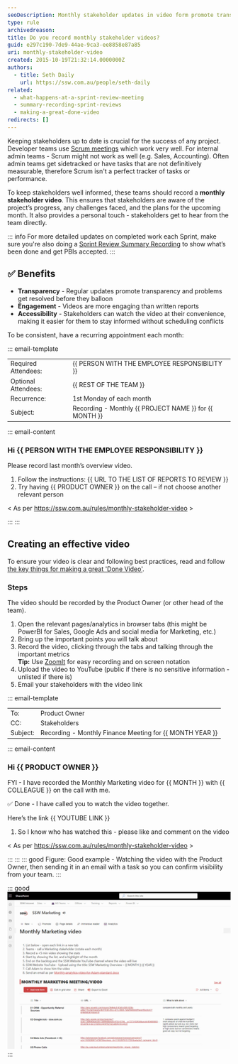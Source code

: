 ```yaml
---
seoDescription: Monthly stakeholder updates in video form promote transparency and engagement while providing stakeholders with accessible insights into project progress.
type: rule
archivedreason:
title: Do you record monthly stakeholder videos?
guid: e297c190-7de9-44ae-9ca3-ee8858e87a85
uri: monthly-stakeholder-video
created: 2015-10-19T21:32:14.0000000Z
authors:
  - title: Seth Daily
    url: https://ssw.com.au/people/seth-daily
related:
  - what-happens-at-a-sprint-review-meeting
  - summary-recording-sprint-reviews
  - making-a-great-done-video
redirects: []
---
```


Keeping stakeholders up to date is crucial for the success of any project. Developer teams use [Scrum meetings](/scrum-master-do-you-schedule-the-3-meetings) which work very well. For internal admin teams - Scrum might not work as well (e.g. Sales, Accounting). Often admin teams get sidetracked or have tasks that are not definitively measurable, therefore Scrum isn't a perfect tracker of tasks or performance.

To keep stakeholders well informed, these teams should record a **monthly stakeholder video**. This ensures that stakeholders are aware of the project’s progress, any challenges faced, and the plans for the upcoming month. It also provides a personal touch - stakeholders get to hear from the team directly.

<!--endintro-->

::: info
For more detailed updates on completed work each Sprint, make sure you're also doing a [Sprint Review Summary Recording](/summary-recording-sprint-reviews) to show what’s been done and get PBIs accepted.
:::

## ✅ Benefits

* **Transparency** - Regular updates promote transparency and problems get resolved before they balloon
* **Engagement** - Videos are more engaging than written reports
* **Accessibility** -  Stakeholders can watch the video at their convenience, making it easier for them to stay informed without scheduling conflicts

To be consistent, have a recurring appointment each month:

::: email-template

| | |
| -------- | --- |
| Required Attendees: | {{ PERSON WITH THE EMPLOYEE RESPONSIBILITY }} |
| Optional Attendees: | {{ REST OF THE TEAM }} |
| Recurrence: | 1st Monday of each month |
| Subject: | Recording - Monthly {{ PROJECT NAME }} for {{ MONTH }} |

::: email-content

### Hi {{ PERSON WITH THE EMPLOYEE RESPONSIBILITY }}

Please record last month’s overview video.

1. Follow the instructions: {{ URL TO THE LIST OF REPORTS TO REVIEW }}
2. Try having {{ PRODUCT OWNER }} on the call – if not choose another relevant person

\< As per <https://ssw.com.au/rules/monthly-stakeholder-video> \>

:::
:::

## Creating an effective video

To ensure your video is clear and following best practices, read and follow [the key things for making a great 'Done Video'](/making-a-great-done-video/).

### Steps

The video should be recorded by the Product Owner (or other head of the team).

1. Open the relevant pages/analytics in browser tabs (this might be PowerBI for Sales, Google Ads and social media for Marketing, etc.)
2. Bring up the important points you will talk about
3. Record the video, clicking through the tabs and talking through the important metrics\
   **Tip:** Use [ZoomIt](https://learn.microsoft.com/en-us/sysinternals/downloads/zoomit?WT.mc_id=DOP-MVP-33518) for easy recording and on screen notation
4. Upload the video to YouTube (public if there is no sensitive information - unlisted if there is)
5. Email your stakeholders with the video link

::: email-template

| | |
| -------- | --- |
| To: | Product Owner |
| CC: | Stakeholders |
| Subject: | Recording - Monthly Finance Meeting for {{ MONTH YEAR }} |

::: email-content

### Hi {{ PRODUCT OWNER }}

FYI - I have recorded the Monthly Marketing video for {{ MONTH }} with {{ COLLEAGUE }} on the call with me.

✅ Done - I have called you to watch the video together.

Here’s the link {{ YOUTUBE LINK }}

1. So I know who has watched this - please like and comment on the video

\< As per <https://ssw.com.au/rules/monthly-stakeholder-video> \>

:::
:::
::: good
Figure: Good example - Watching the video with the Product Owner, then sending it in an email with a task so you can confirm visibility from your team.
:::

::: good
![Figure: Good example - a list of reports to review each month (this one is a SharePoint example)](reports-list-marketing.jpg)
:::
